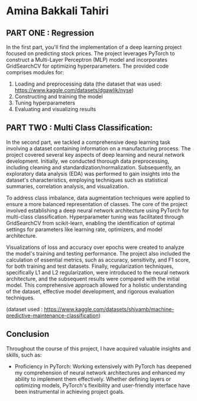 # Amina Bakkali Tahiri

## PART ONE : Regression

In the first part, you'll find the implementation of a deep learning project focused on predicting stock prices. The project leverages PyTorch to construct a Multi-Layer Perceptron (MLP) model and incorporates GridSearchCV for optimizing hyperparameters. The provided code comprises modules for:

1. Loading and preprocessing data (the dataset that was used: https://www.kaggle.com/datasets/dgawlik/nyse)
2. Constructing and training the model
3. Tuning hyperparameters
4. Evaluating and visualizing results

## PART TWO : Multi Class Classification:

In the second part, we tackled a comprehensive deep learning task involving a dataset containing information on a manufacturing process. The project covered several key aspects of deep learning and neural network development. Initially, we conducted thorough data preprocessing, including cleaning and standardization/normalization. Subsequently, an exploratory data analysis (EDA) was performed to gain insights into the dataset's characteristics, employing techniques such as statistical summaries, correlation analysis, and visualization.

To address class imbalance, data augmentation techniques were applied to ensure a more balanced representation of classes. The core of the project involved establishing a deep neural network architecture using PyTorch for multi-class classification. Hyperparameter tuning was facilitated through GridSearchCV from scikit-learn, enabling the identification of optimal settings for parameters like learning rate, optimizers, and model architecture.

Visualizations of loss and accuracy over epochs were created to analyze the model's training and testing performance. The project also included the calculation of essential metrics, such as accuracy, sensitivity, and F1 score, for both training and test datasets. Finally, regularization techniques, specifically L1 and L2 regularization, were introduced to the neural network architecture, and the subsequent results were compared with the initial model. This comprehensive approach allowed for a holistic understanding of the dataset, effective model development, and rigorous evaluation techniques.

(dataset used : https://www.kaggle.com/datasets/shivamb/machine-predictive-maintenance-classification)

## Conclusion

Throughout the course of this project, I have acquired valuable insights and skills, such as:

- Proficiency in PyTorch: Working extensively with PyTorch has deepened my comprehension of neural network architectures and enhanced my ability to implement them effectively. Whether defining layers or optimizing models, PyTorch's flexibility and user-friendly interface have been instrumental in achieving project goals.
